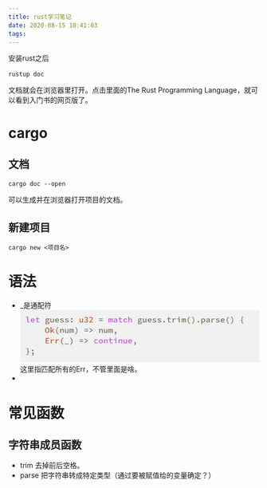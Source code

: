 ```yaml
---
title: rust学习笔记
date: 2020-08-15 10:41:03
tags:
---
```


安装rust之后
```shell
rustup doc
```
文档就会在浏览器里打开。点击里面的The Rust Programming Language，就可以看到入门书的网页版了。

# cargo
## 文档
```shell
cargo doc --open
```
可以生成并在浏览器打开项目的文档。

## 新建项目
```shell
cargo new <项目名>
```

# 语法
- _是通配符
![在这里插入图片描述](rust学习笔记/20200814170430309.png)
这里指匹配所有的Err，不管里面是啥。
- 
# 常见函数
## 字符串成员函数
- trim
去掉前后空格。
- parse
把字符串转成特定类型（通过要被赋值给的变量确定？）
